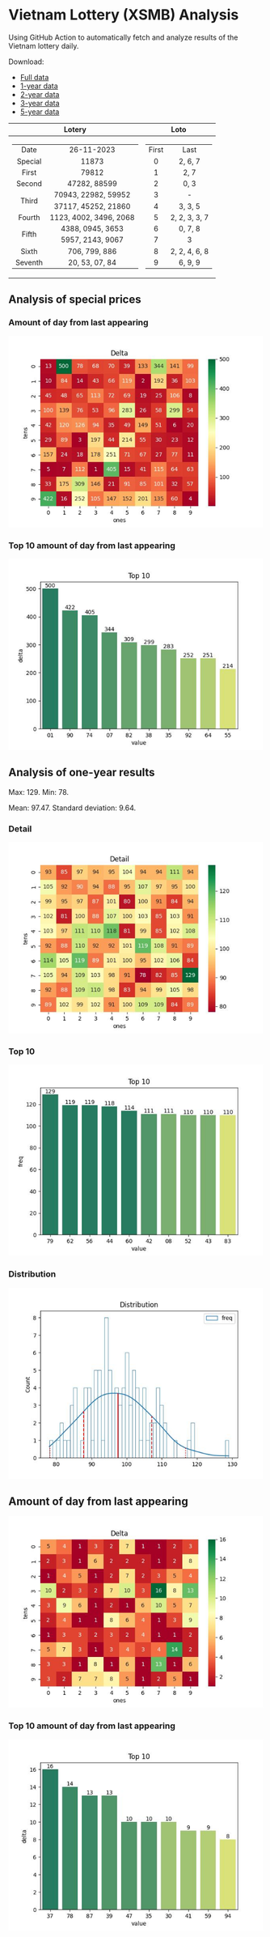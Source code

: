 # Vietnam Lottery (XSMB) Analysis

Using GitHub Action to automatically fetch and analyze results of the Vietnam lottery daily.

Download:

* [Full data](https://raw.githubusercontent.com/khiemdoan/vietnam-lottery-xsmb-analysis/main/results/xsmb.csv)
* [1-year data](https://raw.githubusercontent.com/khiemdoan/vietnam-lottery-xsmb-analysis/main/results/xsmb_1_year.csv)
* [2-year data](https://raw.githubusercontent.com/khiemdoan/vietnam-lottery-xsmb-analysis/main/results/xsmb_2_year.csv)
* [3-year data](https://raw.githubusercontent.com/khiemdoan/vietnam-lottery-xsmb-analysis/main/results/xsmb_3_year.csv)
* [5-year data](https://raw.githubusercontent.com/khiemdoan/vietnam-lottery-xsmb-analysis/main/results/xsmb_5_year.csv)

| Lotery      | Loto |
| :-----------: | :-----------: |
| <table><tr><td>Date</td><td>26-11-2023</td></tr><tr><td>Special</td><td>11873</td></tr><tr><td>First</td><td>79812</td></tr><tr><td>Second</td><td>47282, 88599</td></tr><tr><td rowspan="2">Third</td><td>70943, 22982, 59952</td></tr><tr><td>37117, 45252, 21860</td></tr><tr><td>Fourth</td><td>1123, 4002, 3496, 2068</td></tr><tr><td rowspan="2">Fifth</td><td>4388, 0945, 3653</td></tr><tr><td>5957, 2143, 9067</td></tr><tr><td>Sixth</td><td>706, 799, 886</td></tr><tr><td>Seventh</td><td>20, 53, 07, 84</td></tr></table> | <table><tr><td>First</td><td>Last</td></tr><tr><td>0</td><td>2, 6, 7</td></tr><tr><td>1</td><td>2, 7</td></tr><tr><td>2</td><td>0, 3</td></tr><tr><td>3</td><td>-</td></tr><tr><td>4</td><td>3, 3, 5</td></tr><tr><td>5</td><td>2, 2, 3, 3, 7</td></tr><tr><td>6</td><td>0, 7, 8</td></tr><tr><td>7</td><td>3</td></tr><tr><td>8</td><td>2, 2, 4, 6, 8</td></tr><tr><td>9</td><td>6, 9, 9</td></tr></table> |


<h2>Analysis of special prices</h2>

<h3>Amount of day from last appearing</h3>

![Delta](images/special_delta.jpg)

<h3>Top 10 amount of day from last appearing</h3>

![Delta top 10](images/special_delta_top_10.jpg)

<h2>Analysis of one-year results</h2>

Max: 129. Min: 78.

Mean: 97.47. Standard deviation: 9.64.

<h3>Detail</h3>

![Detail](images/heatmap.jpg)

<h3>Top 10</h3>

![Top 10](images/top-10.jpg)

<h3>Distribution</h3>

![Distribution](images/distribution.jpg)

<h2>Amount of day from last appearing</h2>

![Delta](images/delta.jpg)

<h3>Top 10 amount of day from last appearing</h3>

![Delta top 10](images/delta_top_10.jpg)